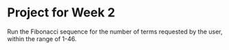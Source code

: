 # Project for Week 2

Run the Fibonacci sequence for the number of terms requested by the user, within the range of 1-46.